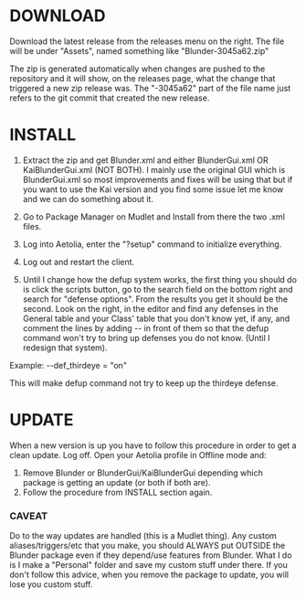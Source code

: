 # DOWNLOAD
Download the latest release from the releases menu on the right.
The file will be under "Assets", named something like "Blunder-3045a62.zip"

The zip is generated automatically when changes are pushed to the repository
and it will show, on the releases page, what the change that triggered a new
zip release was. The "-3045a62" part of the file name just refers to the
git commit that created the new release.


# INSTALL
1. Extract the zip and get Blunder.xml and either BlunderGui.xml OR
KaiBlunderGui.xml (NOT BOTH).
I mainly use the original GUI which is BlunderGui.xml so most improvements and
fixes will be using that but if you want to use the Kai version and you find
some issue let me know and we can do something about it.

2. Go to Package Manager on Mudlet and Install from there the two .xml files.

3. Log into Aetolia, enter the "?setup" command to initialize everything.

4. Log out and restart the client.

5. Until I change how the defup system works, the first thing you should do is
click the scripts button, go to the search field on the bottom right and
search for "defense options". From the results you get it should be the
second. Look on the right, in the editor and find any defenses in the General
table and your Class' table that you don't know yet, if any, and comment the
lines by adding -- in front of them so that the defup command won't try to
bring up defenses you do not know. (Until I redesign that system).

Example:
--def_thirdeye = "on"

This will make defup command not try to keep up the thirdeye defense.


# UPDATE
When a new version is up you have to follow this procedure in order to get a
clean update.
Log off. Open your Aetolia profile in Offline mode and:
1. Remove Blunder or BlunderGui/KaiBlunderGui depending which package is getting
 an update (or both if both are).
2. Follow the procedure from INSTALL section again.

### CAVEAT
Do to the way updates are handled (this is a Mudlet thing). Any custom
aliases/triggers/etc that you make, you should ALWAYS put OUTSIDE the Blunder
package even if they depend/use features from Blunder.
What I do is I make a "Personal" folder and save my custom stuff under there.
If you don't follow this advice, when you remove the package to update, you
will lose you custom stuff.
